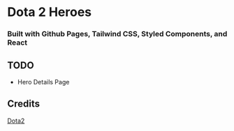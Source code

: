 # Dota 2 Heroes

### Built with Github Pages, Tailwind CSS, Styled Components, and React

## TODO
* Hero Details Page

## Credits
[Dota2](https://www.dota2.com/heroes)
